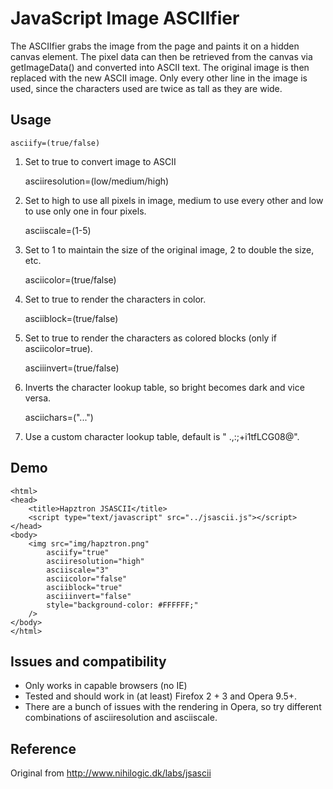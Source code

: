 JavaScript Image ASCIIfier
============================

The ASCIIfier grabs the image from the page and paints it on a hidden canvas element.
The pixel data can then be retrieved from the canvas via getImageData() and converted into ASCII text. The original image is then replaced with the new ASCII image.
Only every other line in the image is used, since the characters used are twice as tall as they are wide.

Usage
---------

	asciify=(true/false)
1. Set to true to convert image to ASCII
	
	asciiresolution=(low/medium/high)
2. Set to high to use all pixels in image, medium to use every other and low to use only one in four pixels.
	
	asciiscale=(1-5)
3. Set to 1 to maintain the size of the original image, 2 to double the size, etc.
	
	asciicolor=(true/false)
4. Set to true to render the characters in color.
	
	asciiblock=(true/false)
5. Set to true to render the characters as colored blocks (only if asciicolor=true).
	
	asciiinvert=(true/false)
6. Inverts the character lookup table, so bright becomes dark and vice versa.
	
	asciichars=("...")
7. Use a custom character lookup table, default is " .,:;+i1tfLCG08@".

Demo
---------

	<html>
	<head>
		<title>Hapztron JSASCII</title>
		<script type="text/javascript" src="../jsascii.js"></script>
	</head>
	<body>
		<img src="img/hapztron.png" 
			asciify="true" 
			asciiresolution="high"
			asciiscale="3" 
			asciicolor="false"
			asciiblock="true"
			asciiinvert="false"
			style="background-color: #FFFFFF;"
		/>
	</body>
	</html>

Issues and compatibility
---------

- Only works in <canvas> capable browsers (no IE)
- Tested and should work in (at least) Firefox 2 + 3 and Opera 9.5+.
- There are a bunch of issues with the rendering in Opera, so try different combinations of asciiresolution and asciiscale.

Reference
---------
Original from http://www.nihilogic.dk/labs/jsascii
